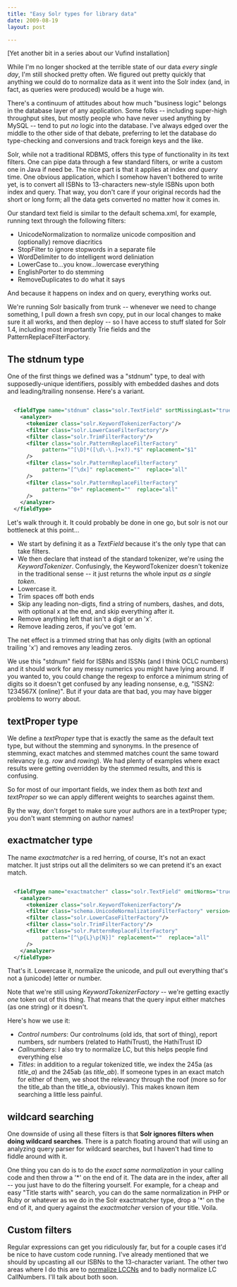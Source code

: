```yaml
---
title: "Easy Solr types for library data"
date: 2009-08-19
layout: post

---
```


[Yet another bit in a series about our Vufind installation]

While I'm no longer shocked at the terrible state of our data *every single day*, I'm still shocked pretty often. We figured out pretty quickly that anything we could do to normalize data as it went into the Solr index (and, in fact, as queries were produced) would be a huge win.

There's a continuum of attitudes about how much "business logic" belongs in the database layer of any application. Some folks -- including super-high throughput sites, but mostly people who have never used anything by MySQL -- tend to put *no* logic into the database. I've always edged over the middle to the other side of that debate, preferring to let the database do type-checking and conversions and track foreign keys and the like.

Solr, while not a traditional RDBMS, offers this type of functionality in its text filters. One can pipe data through a few standard filters, or write a custom one in Java if need be. The nice part is that it applies at index *and query* time. One obvious application, which I somehow haven't bothered to write yet, is to convert all ISBNs to 13-characters new-style ISBNs upon both index and query. That way, you don't care if your original records had the short or long form; all the data gets converted no matter how it comes in.

Our standard text field is similar to the default schema.xml, for example, running text through the following filters:

* UnicodeNormalization to normalize unicode composition and (optionally) remove diacritics
* StopFilter to ignore stopwords in a separate file
* WordDelimiter to do intelligent word deliniation
* LowerCase to...you know...lowercase everything
* EnglishPorter to do stemming
* RemoveDuplicates to do what it says

And because it happens on index and on query, everything works out.

We're running Solr basically from trunk -- whenever we need to change something, I pull down a fresh svn copy, put in our local changes to make sure it all works, and then deploy -- so I have access to stuff slated for Solr 1.4, including most importantly Trie fields and the  PatternReplaceFilterFactory.

The stdnum type
-------------------------

One of the first things we defined was a "stdnum" type, to deal with supposedly-unique identifiers, possibly with embedded dashes and dots and leading/trailing nonsense. Here's a variant.


~~~xml

  <fieldType name="stdnum" class="solr.TextField" sortMissingLast="true" omitNorms="true" >
    <analyzer>
      <tokenizer class="solr.KeywordTokenizerFactory"/>
      <filter class="solr.LowerCaseFilterFactory"/>
      <filter class="solr.TrimFilterFactory"/>
      <filter class="solr.PatternReplaceFilterFactory"
           pattern="^[\D]*([\d\-\.]+x?).*$" replacement="$1"
      />
      <filter class="solr.PatternReplaceFilterFactory"
           pattern="[^\dx]" replacement=""  replace="all"
      />
      <filter class="solr.PatternReplaceFilterFactory"
           pattern="^0+" replacement=""  replace="all"
      />
    </analyzer>
  </fieldType>

~~~

Let's walk through it. It could probably be done in one go, but solr is not our bottleneck at this point...

* We start by defining it as a *TextField* because it's the only type that can take filters.
* We then declare that instead of the standard tokenizer, we're using the *KeywordTokenizer*. Confusingly, the KeywordTokenizer doesn't tokenize in the traditional sense -- it just returns the whole input _as a single token_.
* Lowercase it.
* Trim spaces off both ends
* Skip any leading non-digts, find a string of numbers, dashes, and dots, with optional x at the end, and skip everything after it.
* Remove anything left that isn't a digit or an 'x'.
* Remove leading zeros, if you've got 'em.


The net effect is a trimmed string that has only digits (with an optional trailing 'x') and removes any leading zeros.

We use this "stdnum" field for ISBNs and ISSNs (and I think OCLC numbers) and it should work for any messy numerics you might have lying around. If you wanted to, you could change the regexp to enforce a minimum string of digits so it doesn't get confused by any leading nonsense, e.g, "ISSN2: 1234567X (online)". But if your data are that bad, you may have bigger problems to worry about.

textProper type
---------------
We define a _textProper_ type that is exactly the same as the default text type, but without the stemming and synonyms. In the presence of stemming, exact matches and stemmed matches count the same toward relevancy (e.g. *row* and *rowing*). We had plenty of examples where exact results were getting overridden by the stemmed results, and this is confusing.

So for most of our important fields, we index them as both *text* and *textProper* so we can apply different weights to searches against them.

By the way, don't forget to make sure your authors are in a textProper type; you don't want stemming on author names!

exactmatcher type
------------------
The name *exactmatcher* is a red herring, of course, It's not an exact matcher. It just strips out all the delimiters so we can pretend it's an exact match.


~~~xml

  <fieldType name="exactmatcher" class="solr.TextField" omitNorms="true">
    <analyzer>
      <tokenizer class="solr.KeywordTokenizerFactory"/>
      <filter class="schema.UnicodeNormalizationFilterFactory" version="icu4j" composed="false" remove_diacritics="true" remove_modifiers="true" fold="true"/>
      <filter class="solr.LowerCaseFilterFactory"/>
      <filter class="solr.TrimFilterFactory"/>
      <filter class="solr.PatternReplaceFilterFactory"
           pattern="[^\p{L}\p{N}]" replacement=""  replace="all"
      />
    </analyzer>
  </fieldType>

~~~

That's it. Lowercase it, normalize the unicode, and pull out everything that's not a (unicode) letter or number.

Note that we're still using *KeywordTokenizerFactory* -- we're getting exactly *one* token out of this thing. That means that the query input either matches (as one string) or it doesn't.

Here's how we use it:

* *Control numbers*: Our controlnums (old ids, that sort of thing), report numbers, sdr numbers (related to HathiTrust), the HathiTrust ID
* *Callnumbers*: I also try to normalize LC, but this helps people find everything else
* *Titles*: in addition to a regular tokenized title, we index the 245a (as *title\_a*) and the 245ab (as *title\_ab*). If someone types in an exact match for either of them, we shoot the relevancy through the roof (more so for the title\_ab than the title\_a, obviously). This makes known item searching a little less painful.

wildcard searching
------------------
One downside of using all these filters is that **Solr ignores filters when doing wildcard searches**. There is a patch floating around that will using an analyzing query parser for wildcard searches, but I haven't had time to fiddle around with it.

One thing you can do is to do the *exact same normalization* in your calling code and then throw a '\*' on the end of it. The data are in the index, after all -- you just have to do the filtering yourself. For example, for a cheap and easy "Title starts with" search, you can do the same normalization in PHP or Ruby or whatever as we do in the Solr exactmatcher type, drop a '\*' on the end of it, and query against the _exactmatcher_ version of your title. Voila.

Custom filters
--------------
Regular expressions can get you ridiculously far, but for a couple cases it'd be nice to have custom code running. I've already mentioned that we should by upcasting all our ISBNs to the 13-character variant. The other two areas where I do this are to [normalize LCCNs](http://www.loc.gov/marc/lccn-namespace.html#syntax) and to badly normalize LC CallNumbers. I'll talk about both soon.
